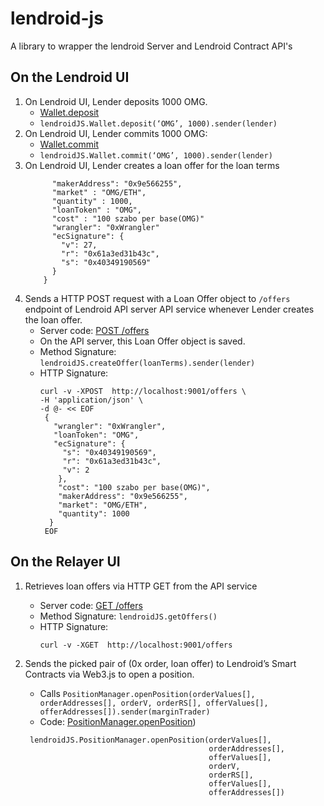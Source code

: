 # lendroid-js
A library to wrapper the lendroid Server and Lendroid Contract API's

## On the Lendroid UI
  1. On Lendroid UI, Lender deposits 1000 OMG.
     * [Wallet.deposit](https://github.com/gedanziger/lendroid-protcol-private/blob/AddDockerSupport/src/Wallet.sol#L102)
     * `lendroidJS.Wallet.deposit(‘OMG’, 1000).sender(lender)`
  2. On Lendroid UI, Lender commits 1000 OMG:
     * [Wallet.commit](https://github.com/gedanziger/lendroid-protcol-private/blob/AddDockerSupport/src/Wallet.sol#L68)
     * `lendroidJS.Wallet.commit(‘OMG’, 1000).sender(lender)`
  3. On Lendroid UI, Lender creates a loan offer for the loan terms
     ``` { 
           "makerAddress": "0x9e566255",
           "market" : "OMG/ETH",
           "quantity" : 1000,
           "loanToken" : "OMG",
           "cost" : "100 szabo per base(OMG)"
           "wrangler": "0xWrangler"
           "ecSignature": {
             "v": 27,
             "r": "0x61a3ed31b43c",
             "s": "0x40349190569"
           }
         }
      ```
  4. Sends a HTTP POST request with a Loan Offer object to `/offers` endpoint of Lendroid API server API service whenever Lender creates the loan offer.
     *  Server code: [POST /offers](https://github.com/norestlabs/lendroid-portal-server/blob/master/main.py#L27)
     *  On the API server, this Loan Offer object is saved.
     *  Method Signature: `lendroidJS.createOffer(loanTerms).sender(lender)`
     *  HTTP Signature:
        ```
        curl -v -XPOST  http://localhost:9001/offers \
        -H 'application/json' \
        -d @- << EOF
         {
           "wrangler": "0xWrangler",
           "loanToken": "OMG",
           "ecSignature": {
             "s": "0x40349190569",
             "r": "0x61a3ed31b43c",
             "v": 2
            },
            "cost": "100 szabo per base(OMG)",
            "makerAddress": "0x9e566255",
            "market": "OMG/ETH",
            "quantity": 1000
          }
         EOF
         ```
## On the Relayer UI
  1. Retrieves loan offers via HTTP GET from the API service
     * Server code: [GET /offers](https://github.com/norestlabs/lendroid-portal-server/blob/master/main.py#L23)
     * Method Signature: `lendroidJS.getOffers()`
     * HTTP Signature:
       ```
       curl -v -XGET  http://localhost:9001/offers
       ```
  2. Sends the picked pair of (0x order, loan offer) to Lendroid’s Smart Contracts via Web3.js to open a position.
     * Calls `PositionManager.openPosition(orderValues[], orderAddresses[], orderV, orderRS[], offerValues[], offerAddresses[]).sender(marginTrader)`
     * Code: [PositionManager.openPosition](https://github.com/gedanziger/lendroid-protcol-private/blob/AddDockerSupport/src/PositionManager.sol))

     ```
      lendroidJS.PositionManager.openPosition(orderValues[],
                                              orderAddresses[],
                                              offerValues[],
                                              orderV,
                                              orderRS[],
                                              offerValues[],
                                              offerAddresses[])
      ```

